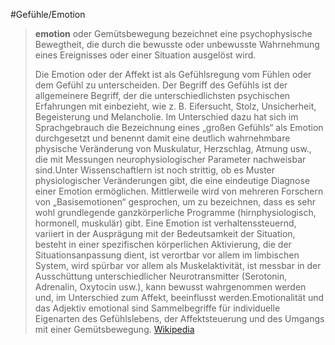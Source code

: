 #Gefühle/Emotion
> **emotion** oder Gemütsbewegung bezeichnet eine psychophysische Bewegtheit, die durch die bewusste oder unbewusste Wahrnehmung eines Ereignisses oder einer Situation ausgelöst wird.
>
> Die Emotion oder der Affekt ist als Gefühlsregung vom Fühlen oder dem Gefühl zu unterscheiden. Der Begriff des Gefühls ist der allgemeinere Begriff, der die unterschiedlichsten psychischen Erfahrungen mit einbezieht, wie z. B. Eifersucht, Stolz, Unsicherheit, Begeisterung und Melancholie. Im Unterschied dazu hat sich im Sprachgebrauch die Bezeichnung eines „großen Gefühls“ als Emotion durchgesetzt und benennt damit eine deutlich wahrnehmbare physische Veränderung von Muskulatur, Herzschlag, Atmung usw., die mit Messungen neurophysiologischer Parameter nachweisbar sind.Unter Wissenschaftlern ist noch strittig, ob es Muster physiologischer Veränderungen gibt, die eine eindeutige Diagnose einer Emotion ermöglichen. Mittlerweile wird von mehreren Forschern von „Basisemotionen“ gesprochen, um zu bezeichnen, dass es sehr wohl grundlegende ganzkörperliche Programme (hirnphysiologisch, hormonell, muskulär) gibt.
> Eine Emotion
> ist verhaltenssteuernd,
> variiert in der Ausprägung mit der Bedeutsamkeit der Situation,
> besteht in einer spezifischen körperlichen Aktivierung, die der Situationsanpassung dient,
> ist verortbar vor allem im limbischen System,
> wird spürbar vor allem als Muskelaktivität,
> ist messbar in der Ausschüttung unterschiedlicher Neurotransmitter (Serotonin, Adrenalin, Oxytocin usw.),
> kann bewusst wahrgenommen werden und, im Unterschied zum Affekt, beeinflusst werden.Emotionalität und das Adjektiv emotional sind Sammelbegriffe für individuelle Eigenarten des Gefühlslebens, der Affektsteuerung und des Umgangs mit einer Gemütsbewegung.
> [Wikipedia](https://de.wikipedia.org/wiki/Emotion)